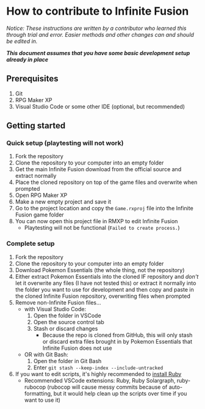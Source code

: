 # How to contribute to Infinite Fusion
_Notice: These instructions are written by a contributor who learned this through trial and error. Easier methods and other changes can and should be edited in._

***This document assumes that you have some basic development setup already in place***

## Prerequisites
1. Git
2. RPG Maker XP
3. Visual Studio Code or some other IDE (optional, but recommended)

## Getting started

### Quick setup (playtesting will not work)
1. Fork the repository
2. Clone the repository to your computer into an empty folder
3. Get the main Infinite Fusion download from the official source and extract normally
4. Place the cloned repository on top of the game files and overwrite when prompted
5. Open RPG Maker XP
6. Make a new empty project and save it
7. Go to the project location and copy the `Game.rxproj` file into the Infinite Fusion game folder
8. You can now open this project file in RMXP to edit Infinite Fusion
    - Playtesting will not be functional (`Failed to create process.`)

### Complete setup
1. Fork the repository
2. Clone the repository to your computer into an empty folder
3. Download Pokemon Essentials (the whole thing, not the repository)
4. Either extract Pokemon Essentials into the cloned IF repository and *don't* let it overwrite any files (I have not tested this) or extract it normally into the folder you want to use for development and then copy and paste in the cloned Infinite Fusion repository, overwriting files when prompted
5. Remove non-Infinite Fusion files...
    - with Visual Studio Code:
        1. Open the folder in VSCode
        2. Open the source control tab
        3. Stash or discard changes
            - Because the repo is cloned from GitHub, this will only stash or discard extra files brought in by Pokemon Essentials that Infinite Fusion does not use
    - OR with Git Bash:
        1. Open the folder in Git Bash
        2. Enter `git stash --keep-index --include-untracked`
6. If you want to edit scripts, it's highly recommended to [install Ruby](https://www.ruby-lang.org/en/)
    - Recommended VSCode extensions: Ruby, Ruby Solargraph, ruby-rubocop (rubocop will cause messy commits because of auto-formatting, but it would help clean up the scripts over time if you want to use it)
